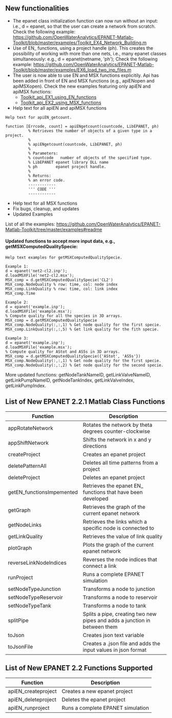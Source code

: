 ## New functionalities
* The epanet class initialization function can now run without an input:
  i.e., d = epanet, so that the user can create a network from scratch. Check the following example: https://github.com/OpenWaterAnalytics/EPANET-Matlab-Toolkit/blob/master/examples/Toolkit_EX4_Network_Building.m
* Use of EN_ functions, using a project handle (ph). This creates the possibility 
  of working with more than one nets, i.e., many epanet classes simultaneously: e.g., d = epanet(netname, 'ph');
  Check the following example: https://github.com/OpenWaterAnalytics/EPANET-Matlab-Toolkit/blob/master/examples/EX6_load_two_inp_files.m  
* The user is now able to use EN and MSX functions explicitily. Api has been added in front of EN and MSX functions (e.g., apiENopen and apiMSΧopen). Check the new examples featuring only apiEN and apiMSX functions:
  * [Toolkit_api_EX1_using_EN_functions](https://github.com/OpenWaterAnalytics/EPANET-Matlab-Toolkit/blob/dev/examples/Toolkit_api_EX1_using_EN_functions.m)
  * [Toolkit_api_EX2_using_MSX_functions](https://github.com/OpenWaterAnalytics/EPANET-Matlab-Toolkit/blob/dev/examples/Toolkit_api_EX2_using_MSX_functions.m)
* Help text for all apiEN and apiMSX functions
```
Help text for apiEN_getcount.

function [Errcode, count] = apiENgetcount(countcode, LibEPANET, ph)
          % Retrieves the number of objects of a given type in a project.
          %
          % apiENgetcount(countcode, LibEPANET, ph)
          %
          % Parameters:
          % countcode	number of objects of the specified type.
          % LibEPANET epanet library DLL name
          % ph        epanet project handle.
          %
          % Returns:
          % an error code.
          ------------
          ''' CODE '''
          ------------

```
* Help text for all MSX functions 
* Fix bugs, cleanup, and updates
* Updated Examples 

List of all the examples: https://github.com/OpenWaterAnalytics/EPANET-Matlab-Toolkit/tree/master/examples#readme


####  Updated functions to accept more input data, e.g.,               getMSXComputedQualitySpecie:
```
Help text examples for getMSXComputedQualitySpecie. 

Example 1:    
d = epanet('net2-cl2.inp');
d.loadMSXFile('net2-cl2.msx');
MSX_comp = d.getMSXComputedQualitySpecie('CL2')
MSX_comp.NodeQuality % row: time, col: node index
MSX_comp.LinkQuality % row: time, col: link index
MSX_comp.Time

Example 2:
d = epanet('example.inp');            
d.loadMSXFile('example.msx');
% Compute quality for all the species in 3D arrays.
MSX_comp = d.getMSXComputedQualitySpecie            
MSX_comp.NodeQuality(:,:,1) % Get node quality for the first specie.
MSX_comp.LinkQuality(:,:,5) % Get link quality for the fith specie.

Example 3:
d = epanet('example.inp');            
d.loadMSXFile('example.msx');
% Compute quality for AStot and AS5s in 3D arrays.
MSX_comp = d.getMSXComputedQualitySpecie({'AStot', 'AS5s'}) 
MSX_comp.NodeQuality(:,:,1) % Get node quality for the first specie.
MSX_comp.NodeQuality(:,:,2) % Get node quality for the second specie.
```


More updated functions: getNodeTankNameID, getLinkValveNameID, getLinkPumpNameID, getNodeTankIndex, getLinkValveIndex, getLinkPumpIndex.



## List of New EPANET 2.2.1 Matlab Class Functions
|Function|Description|
|---------|---------|
|appRotateNetwork|Rotates the network by theta degrees counter-clockwise|
|appShiftNetwork|Shifts the network in x and y directions|
|createProject|Creates an epanet project|
|deletePatternAll|Deletes all time patterns from a project|
|deleteProject|Deletes an epanet project|
|getEN_functionsImpemented|Retrieves the epanet EN_ functions that have been developed|
|getGraph|Retrieves the graph of the current epanet network|
|getNodeLinks|Retrieves the links which a specific node is connected to|
|getLinkQuality|Retrieves the value of link quality|
|plotGraph|Plots the graph of the current epanet network|
|reverseLinkNodeIndices|Reverses the node indices that connect a link|
|runProject|Runs a complete EPANET simulation|
|setNodeTypeJunction|Transforms a node to junction|
|setNodeTypeReservoir|Transforms a node to reservoir|
|setNodeTypeTank|Transforms a node to tank|
|splitPipe|Splits a pipe, creating two new pipes and adds a junction in between them|
|toJson|Creates json text variable|
|toJsonFile|Creates a .json file and adds the input values in json format|

## List of New EPANET 2.2 Functions Supported
|Function|Description|
|---------|---------|
|apiEN_createproject|Creates a new epanet project|
|apiEN_deleteproject|Deletes the epanet project|
|apiEN_runproject|Runs a complete EPANET simulation|